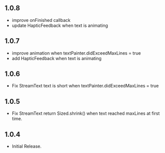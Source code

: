 ## 1.0.8

- improve onFinished callback
- update HapticFeedback when text is animating

## 1.0.7

- improve animation when textPainter.didExceedMaxLines = true
- add HapticFeedback when text is animating

## 1.0.6

- Fix StreamText text is short when textPainter.didExceedMaxLines = true

## 1.0.5

- Fix StreamText return Sized.shrink() when text reached maxLines at first time.

## 1.0.4

- Initial Release.